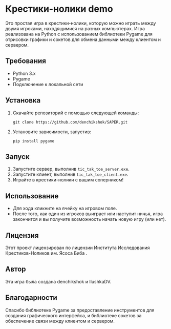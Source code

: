 # Крестики-нолики demo

Это простая игра в крестики-нолики, которую можно играть между двумя игроками, находящимися на разных компьютерах. Игра реализована на Python с использованием библиотеки Pygame для отрисовки графики и сокетов для обмена данными между клиентом и сервером.

## Требования

- Python 3.x
- Pygame
- Подключение к локальной сети 

## Установка

1. Скачайте репозиторий с помощью следующей команды:

    ```
    git clone https://github.com/denchikshok/SAPER.git
    ```

2. Установите зависимости, запустив:

    ```
    pip install pygame
    ```

## Запуск

1. Запустите сервер, выполнив `tic_tak_toe_server.exe`.
2. Запустите клиент, выполнив `tic_tak_toe_client.exe`.
3. Играйте в крестики-нолики с вашим соперником!

## Использование

- Для хода кликните на ячейку на игровом поле.
- После того, как один из игроков выиграет или наступит ничья, игра закончится и вы получите возможность начать новую игру (или нет).

## Лицензия

Этот проект лицензирован по лицензии Института Исследования Крестиков-Ноликов им. Ясоса Биба .

## Автор

Эта игра была создана denchikshok и IlushkaDV.

## Благодарности

Спасибо библиотеке Pygame за предоставление инструментов для создания графического интерфейса, и библиотеке сокетов за обеспечение связи между клиентом и сервером.
